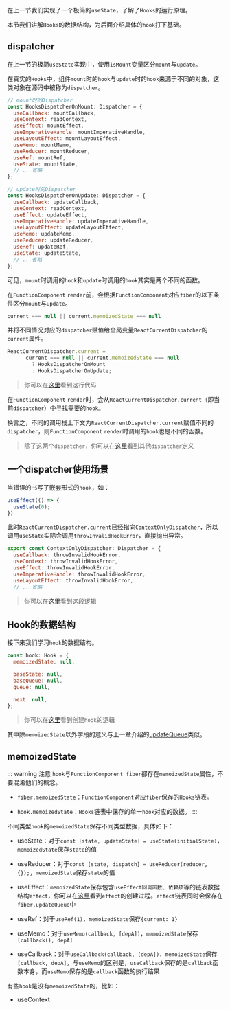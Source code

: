 在上一节我们实现了一个极简的`useState`，了解了`Hooks`的运行原理。

本节我们讲解`Hooks`的数据结构，为后面介绍具体的`hook`打下基础。

## dispatcher

在上一节的极简`useState`实现中，使用`isMount`变量区分`mount`与`update`。

在真实的`Hooks`中，组件`mount`时的`hook`与`update`时的`hook`来源于不同的对象，这类对象在源码中被称为`dispatcher`。

```js
// mount时的Dispatcher
const HooksDispatcherOnMount: Dispatcher = {
  useCallback: mountCallback,
  useContext: readContext,
  useEffect: mountEffect,
  useImperativeHandle: mountImperativeHandle,
  useLayoutEffect: mountLayoutEffect,
  useMemo: mountMemo,
  useReducer: mountReducer,
  useRef: mountRef,
  useState: mountState,
  // ...省略
};

// update时的Dispatcher
const HooksDispatcherOnUpdate: Dispatcher = {
  useCallback: updateCallback,
  useContext: readContext,
  useEffect: updateEffect,
  useImperativeHandle: updateImperativeHandle,
  useLayoutEffect: updateLayoutEffect,
  useMemo: updateMemo,
  useReducer: updateReducer,
  useRef: updateRef,
  useState: updateState,
  // ...省略
};
```

可见，`mount`时调用的`hook`和`update`时调用的`hook`其实是两个不同的函数。

在`FunctionComponent` `render`前，会根据`FunctionComponent`对应`fiber`的以下条件区分`mount`与`update`。

```js
current === null || current.memoizedState === null
```

并将不同情况对应的`dispatcher`赋值给全局变量`ReactCurrentDispatcher`的`current`属性。
 
```js
ReactCurrentDispatcher.current =
      current === null || current.memoizedState === null
        ? HooksDispatcherOnMount
        : HooksDispatcherOnUpdate;  
```
 
<!-- react17-alpha -->
> 你可以在[这里](https://github.com/acdlite/react/blob/1fb18e22ae66fdb1dc127347e169e73948778e5a/packages/react-reconciler/src/ReactFiberHooks.new.js#L409)看到这行代码

在`FunctionComponent` `render`时，会从`ReactCurrentDispatcher.current`（即当前`dispatcher`）中寻找需要的`hook`。

换言之，不同的调用栈上下文为`ReactCurrentDispatcher.current`赋值不同的`dispatcher`，则`FunctionComponent` `render`时调用的`hook`也是不同的函数。

> 除了这两个`dispatcher`，你可以在[这里](https://github.com/acdlite/react/blob/1fb18e22ae66fdb1dc127347e169e73948778e5a/packages/react-reconciler/src/ReactFiberHooks.new.js#L1775)看到其他`dispatcher`定义

## 一个dispatcher使用场景

 当错误的书写了嵌套形式的`hook`，如：

```js
useEffect(() => {
  useState(0);
})
```

此时`ReactCurrentDispatcher.current`已经指向`ContextOnlyDispatcher`，所以调用`useState`实际会调用`throwInvalidHookError`，直接抛出异常。

```js
export const ContextOnlyDispatcher: Dispatcher = {
  useCallback: throwInvalidHookError,
  useContext: throwInvalidHookError,
  useEffect: throwInvalidHookError,
  useImperativeHandle: throwInvalidHookError,
  useLayoutEffect: throwInvalidHookError,
  // ...省略
```

> 你可以在[这里](https://github.com/acdlite/react/blob/1fb18e22ae66fdb1dc127347e169e73948778e5a/packages/react-reconciler/src/ReactFiberHooks.new.js#L458)看到这段逻辑

## Hook的数据结构

接下来我们学习`hook`的数据结构。

```js
const hook: Hook = {
  memoizedState: null,

  baseState: null,
  baseQueue: null,
  queue: null,

  next: null,
};
```

> 你可以在[这里](https://github.com/acdlite/react/blob/1fb18e22ae66fdb1dc127347e169e73948778e5a/packages/react-reconciler/src/ReactFiberHooks.new.js#L546)看到创建`hook`的逻辑


其中除`memoizedState`以外字段的意义与上一章介绍的[updateQueue](../state/update.html#updatequeue)类似。

## memoizedState

::: warning 注意
`hook`与`FunctionComponent fiber`都存在`memoizedState`属性，不要混淆他们的概念。

- `fiber.memoizedState`：`FunctionComponent`对应`fiber`保存的`Hooks`链表。

- `hook.memoizedState`：`Hooks`链表中保存的单一`hook`对应的数据。
:::

不同类型`hook`的`memoizedState`保存不同类型数据，具体如下：

- useState：对于`const [state, updateState] = useState(initialState)`，`memoizedState`保存`state`的值

- useReducer：对于`const [state, dispatch] = useReducer(reducer, {});`，`memoizedState`保存`state`的值

- useEffect：`memoizedState`保存包含`useEffect回调函数`、`依赖项`等的链表数据结构`effect`，你可以在[这里](https://github.com/acdlite/react/blob/1fb18e22ae66fdb1dc127347e169e73948778e5a/packages/react-reconciler/src/ReactFiberHooks.new.js#L1181)看到`effect`的创建过程。`effect`链表同时会保存在`fiber.updateQueue`中

- useRef：对于`useRef(1)`，`memoizedState`保存`{current: 1}`

- useMemo：对于`useMemo(callback, [depA])`，`memoizedState`保存`[callback(), depA]`

- useCallback：对于`useCallback(callback, [depA])`，`memoizedState`保存`[callback, depA]`。与`useMemo`的区别是，`useCallback`保存的是`callback`函数本身，而`useMemo`保存的是`callback`函数的执行结果

有些`hook`是没有`memoizedState`的，比如：

- useContext

